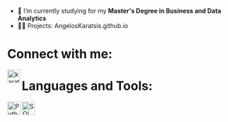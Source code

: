 - 🌱 I’m currently studying for my **Master's Degree in Business and Data Analytics**
- 👨‍💻 Projects: AngelosKaratsis.github.io

# Connect with me:

[<img align="left" alt="karatsisangelos | LinkedIn" width="30px" src="https://cdn-icons-png.flaticon.com/512/174/174857.png" />][linkedin]

[linkedin]:https://www.linkedin.com/in/karatsis-angelos/

# Languages and Tools:

[<img align="left" alt="Python | Python" width="30px" src="https://img.cppng.com/download/2020-06/7-2-python-logo-free-download-png.png"/>][Python]
[<img align="left" alt="SQL | SQL" width="30px" src="https://cdn.iconscout.com/icon/free/png-256/postgresql-11-1175122.png"/>][SQL]

[Python]:https://www.python.org/
[SQL]:https://www.postgresql.org/
